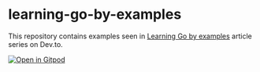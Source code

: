 # learning-go-by-examples

This repository contains examples seen in [Learning Go by examples](https://dev.to/aurelievache/learning-go-by-examples-introduction-448n) article series on Dev.to.


[![Open in Gitpod](https://gitpod.io/button/open-in-gitpod.svg)](https://gitpod.io/#https://github.com/scraly/learning-go-by-examples.git)